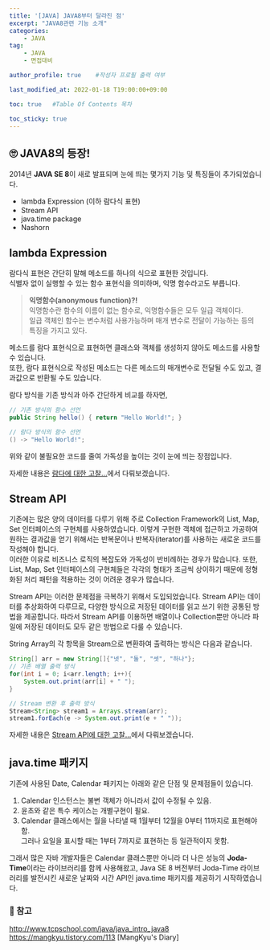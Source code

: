 ```yaml
---
title: '[JAVA] JAVA8부터 달라진 점' 
excerpt: "JAVA8관련 기능 소개"
categories:
    - JAVA
tag:
    - JAVA
    - 면접대비

author_profile: true    #작성자 프로필 출력 여부

last_modified_at: 2022-01-18 T19:00:00+09:00

toc: true   #Table Of Contents 목차 

toc_sticky: true
---
```


## 🙄 JAVA8의 등장!
2014년 **JAVA SE 8**이 새로 발표되며 눈에 띄는 몇가지 기능 및 특징들이 추가되었습니다.<br>
- lambda Expression (이하 람다식 표현)
- Stream API
- java.time package
- Nashorn

## lambda Expression
람다식 표현은 간단히 말해 메소드를 하나의 식으로 표현한 것입니다.<br>
식별자 없이 실행할 수 있는 함수 표현식을 의미하며, 익명 함수라고도 부릅니다.
> **익명함수(anonymous function)?!**<br>
> 익명함수란 함수의 이름이 없는 함수로, 익명함수들은 모두 일급 객체이다.<br>
> 일급 객체인 함수는 변수처럼 사용가능하며 매개 변수로 전달이 가능하는 등의 특징을 가지고 있다.

메소드를 람다 표현식으로 표현하면 클래스와 객체를 생성하지 않아도 메소드를 사용할 수 있습니다.<br>
또한, 람다 표현식으로 작성된 메소드는 다른 메소드의 매개변수로 전달될 수도 있고, 결과값으로 반환될 수도 있습니다.<br>

람다 방식을 기존 방식과 아주 간단하게 비교를 하자면,
``` java
// 기존 방식의 함수 선언
public String hello() { return "Hello World!"; }

// 람다 방식의 함수 선언
() -> "Hello World!";
```
위와 같이 불필요한 코드를 줄여 가독성을 높이는 것이 눈에 띄는 장점입니다.

자세한 내용은 [람다에 대한 고찰...](https://chanmin9401.github.io/java/about_lambda/)에서 다뤄보겠습니다.

## Stream API
기존에는 많은 양의 데이터를 다루기 위해 주로 Collection Framework의 List, Map, Set 인터페이스의 구현체를 사용하였습니다.
이렇게 구현한 객체에 접근하고 가공하여 원하는 결과값을 얻기 위해서는 반복문이나 반복자(iterator)를 사용하는 새로운 코드를 작성해야 합니다.<br>
이러한 이유로 비즈니스 로직의 복잡도와 가독성이 반비례하는 경우가 많습니다.
또한, List, Map, Set 인터페이스의 구현체들은 각각의 형태가 조금씩 상이하기 때문에 정형화된 처리 패턴을 적용하는 것이 어려운 경우가 많습니다.<br>

Stream API는 이러한 문제점을 극복하기 위해서 도입되었습니다.
Stream API는 데이터를 추상화하여 다루므로, 다양한 방식으로 저장된 데이터를 읽고 쓰기 위한 공통된 방법을 제공합니다.
따라서 Stream API를 이용하면 배열이나 Collection뿐만 아니라 파일에 저장된 데이터도 모두 같은 방법으로 다룰 수 있습니다.

String Array의 각 항목을 Stream으로 변환하여 출력하는 방식은 다음과 같습니다.
``` java
String[] arr = new String[]{"넷", "둘", "셋", "하나"};
// 기존 배열 출력 방식
for(int i = 0; i<arr.length; i++){
    System.out.print(arr[i] + " ");
}

// Stream 변환 후 출력 방식
Stream<String> stream1 = Arrays.stream(arr);
stream1.forEach(e -> System.out.print(e + " "));
```

자세한 내용은 [Stream API에 대한 고찰...](https://chanmin9401.github.io/java/about_stream/)에서 다뤄보겠습니다.

## java.time 패키지
기존에 사용된 Date, Calendar 패키지는 아래와 같은 단점 및 문제점들이 있습니다.
1. Calendar 인스턴스는 불변 객체가 아니라서 값이 수정될 수 있음.
2. 윤초와 같은 특수 케이스는 개별구현이 필요.
3. Calendar 클래스에서는 월을 나타낼 때 1월부터 12월을 0부터 11까지로 표현해야함. <br>
그러나 요일을 표시할 때는 1부터 7까지로 표현하는 등 일관적이지 못함.

그래서 많은 자바 개발자들은 Calendar 클래스뿐만 아니라 더 나은 성능의 **Joda-Time**이라는 라이브러리를 함께 사용해왔고,
Java SE 8 버전부터 Joda-Time 라이브러리를 발전시킨 새로운 날짜와 시간 API인 java.time 패키지를 제공하기 시작하였습니다.

### 📌 참고
http://www.tcpschool.com/java/java_intro_java8<br>
https://mangkyu.tistory.com/113 [MangKyu's Diary]
